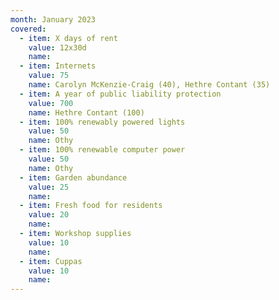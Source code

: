 ```yaml
---
month: January 2023
covered:
  - item: X days of rent
    value: 12x30d
    name: 
  - item: Internets
    value: 75
    name: Carolyn McKenzie-Craig (40), Hethre Contant (35)
  - item: A year of public liability protection
    value: 700
    name: Hethre Contant (100)
  - item: 100% renewably powered lights
    value: 50
    name: Othy
  - item: 100% renewable computer power
    value: 50
    name: Othy
  - item: Garden abundance
    value: 25
    name: 
  - item: Fresh food for residents
    value: 20
    name: 
  - item: Workshop supplies
    value: 10
    name: 
  - item: Cuppas
    value: 10
    name: 
---
```

